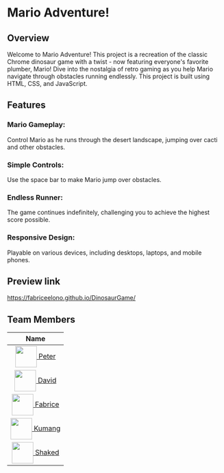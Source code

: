 # Mario Adventure!
## Overview
Welcome to Mario Adventure! This project is a recreation of the classic Chrome dinosaur game with a twist - now featuring everyone's favorite plumber, Mario! Dive into the nostalgia of retro gaming as you help Mario navigate through obstacles running endlessly. 
This project is built using HTML, CSS, and JavaScript.
## Features
### Mario Gameplay:
Control Mario as he runs through the desert landscape, jumping over cacti and other obstacles.
###  Simple Controls: 
Use the space bar to make Mario jump over obstacles.
###  Endless Runner: 
The game continues indefinitely, challenging you to achieve the highest score possible.
###  Responsive Design: 
Playable on various devices, including desktops, laptops, and mobile phones.

## Preview link
https://fabriceelono.github.io/DinosaurGame/

## Team Members

|                                                                       Name                                                                        |
| :-----------------------------------------------------------------------------------------------------------------------------------------------: | 
|    <a href="https://github.com/petervol27" target="_blank"><img src="https://github.com/petervol27.png" width="50px" align="center"> Peter</a>    | 
|      <a href="https://github.com/DaveMEgg" target="_blank"><img src="https://github.com/DaveMEgg.png" width="50px" align="center"> David</a>      | 
| <a href="https://github.com/Fabriceelono" target="_blank"><img src="https://github.com/Fabriceelono.png" width="50px" align="center"> Fabrice</a> | 
| <a href="https://github.com/kumang-subba" target="_blank" ><img src="https://github.com/kumang-subba.png" width="50px" align="center"> Kumang</a> | 
|     <a href="https://github.com/shakedlv" target="_blank" ><img src="https://github.com/shakedlv.png" width="50px" align="center"> Shaked</a>     | 